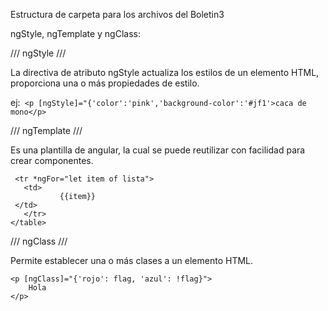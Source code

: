 Estructura de carpeta para los archivos del Boletin3

ngStyle, ngTemplate y ngClass:

/// ngStyle ///

La directiva de atributo ngStyle actualiza los estilos de un elemento HTML, proporciona una o más propiedades de estilo.

ej:``` <p [ngStyle]="{'color':'pink','background-color':'#jf1'>caca de mono</p>```

/// ngTemplate ///

 Es una plantilla de angular, la cual se puede reutilizar con facilidad para crear componentes.
  
 ```<table>
  <tr *ngFor="let item of lista">
    <td>
            {{item}}
  </td>
    </tr>
</table>
```

/// ngClass ///

Permite establecer una o más clases a un elemento HTML.
```
<p [ngClass]="{'rojo': flag, 'azul': !flag}">
    Hola
</p>
```
